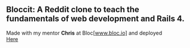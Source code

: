 ## Bloccit: A Reddit clone to teach the fundamentals of web development and Rails 4.

Made with my mentor **Chris** at Bloc[www.bloc.io] and deployed  
[Here](http://devtheory-bloccit.herokuapp.com)